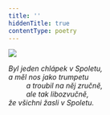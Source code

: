 ```yaml
---
title: ''
hiddenTitle: true
contentType: poetry
---
```


<section>

![](../Images/099.jpg)

_Byl jeden chlápek v Spoletu,  
a měl nos jako trumpetu  
         a troubil na něj zručně,  
         ale tak libozvučně,  
že všichni žasli v Spoletu._

</section>
